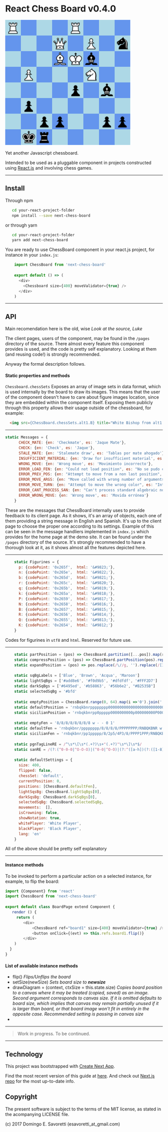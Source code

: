 # React Chess Board v0.4.0

![Old game](https://raw.githubusercontent.com/sandy98/next-chess-board/master/static/img/mangiaterra-savoretti-1988.png)

Yet another Javascript chessboard.

Intended to be used as a pluggable component in projects constructed using [React.js](https://reactjs.org/)  and involving chess games.

---

## Install

Through npm
```sh
   cd your-react-project-folder
   npm install --save next-chess-board
```
or through yarn
```sh
   cd your-react-project-folder
   yarn add next-chess-board
```

You are ready to use ChessBoard component in your react.js project, for instance in your `index.js`:

```js  
    import ChessBoard from 'next-chess-board'
    
    export default () => (
      <div>
        <Chessboard size={400} moveValidator={true} />
      </div>
    )
```

---
## API

Main recomendation here is the old, wise *Look at the source, Luke* 

The client pages, users of the component, may be found in the ```/pages``` directory of the source. There almost every feature this component provides is used, and the code is pretty self explanatory. Looking at them (and reusing code!) is strongly recommended.

Anyway the formal description follows.

#### Static properties and methods
```Chessboard.chessSets``` Exposes an array of image sets in data format, which is used internally by the board to draw its images. This means that the user of the component doesn't have to care about figure images location, since they are embedded within the component itself. Exposing them publicly through this property allows their usage outside of the chessboard, for example:
```html
  <img src={ChessBoard.chessSets.alt1.B} title="White Bishop from alt1 set" />
```
---
```js
static Messages = {
      CHECK_MATE: {en: 'Checkmate', es: 'Jaque Mate'},
      CHECK: {en: 'Check', es: 'Jaque'},
      STALE_MATE: {en: 'Stalemate draw', es: 'Tablas por mate ahogado'},
      INSUFFICIENT_MATERIAL: {en: 'Draw for insufficient material', es: 'Tablas por material insuficiente'},
      WRONG_MOVE: {en: 'Wrong move', es: 'Movimiento incorrecto'},
      ERROR_LOAD_FEN: {en: "Could not load position", es: "No se pudo cargar la posición"},
      ERROR_PREV_POS: {en: "Attempt to move from a non last position", es: "Intento de mover desde una posición que no es la última"},
      ERROR_MOVE_ARGS: {en: "Move called with wrong number of arguments", es: "Función 'move' invocada con número incorrecto de argumentos"},
      ERROR_MOVE_TURN: {en: "Attempt to move the wrong color", es: "Intento de mover el color equivocadd"},
      ERROR_CANT_PROCESS_SAN: {en: "Can't process standard algebraic notation (SAN) move without a move validator", es: "No se puede procesar movimiento en notación algebraica estandard (SAN) sin un validador de movimientos"},
      ERROR_WRONG_MOVE: {en: 'Wrong move', es: 'Movida errónea'}
    }
```

These are the messages that ChessBoard internally uses to provide feedback to its client page. As it shows, it's an array of objects, each one of them providing a string message in English and Spanish. It's up to the client page to choose the proper one according to its settings. Example of this can be seen in the message handliers implemented in ```index.js``` which provides for the home page at the demo site. It can be found under the ```/pages``` directory of the source. It's strongly recommended to have a thorough look at it, as it shows almost all the features depicted here. 

---
```js
    static Figurines = {
      p: {codePoint: '0x265f',	html: '&#9823;'},
      n: {codePoint: '0x265e',	html: '&#9822;'},
      b: {codePoint: '0x265d',	html: '&#9821;'},
      r: {codePoint: '0x265c',	html: '&#9820;'},
      q: {codePoint: '0x265b',	html: '&#9819;'},
      k: {codePoint: '0x265a',	html: '&#9818;'},
      P: {codePoint: '0x2659',	html: '&#9817;'},
      N: {codePoint: '0x2658',	html: '&#9816;'},
      B: {codePoint: '0x2657',	html: '&#9815;'},
      R: {codePoint: '0x2656',	html: '&#9814;'},
      Q: {codePoint: '0x2655',	html: '&#9813;'},
      K: {codePoint: '0x2654',	html: '&#9812;'}
    }

```

Codes for figurines in ```utf8``` and ```html```. Reserved for future use.

---

```js
    static partPosition = (pos) => ChessBoard.partition([...pos]).map(r => r.join('')).join('/')
    static compressPosition = (pos) => ChessBoard.partPosition(pos).replace(/0+/g, (m => m.length.toString()))
    static expandPosition = (pos) => pos.replace(/\//g, '').replace(/[1-8]/g, (d) => ChessBoard.range(0, parseInt(d)).map(i => '0').join(''))
    
    static sqBgLabels = ['Blue', 'Brown', 'Acqua', 'Maroon']
    static lightSqBgs = ['#add8e6', '#f0d9b5', '#dfdfdf', '#FFF2D7']
    static darkSqBgs = ['#6495ed', '#b58863', '#56b6e2', "#B2535B"]
    static selectedSqBg = '#bfd'

    static emptyPosition = ChessBoard.range(0, 64).map(i =>'0').join('')
    static defaultPosition = 'rnbqkbnrpppppppp00000000000000000000000000000000PPPPPPPPRNBQKBNR'
    static sicilianPosition = 'rnbqkbnrpp0ppppp0000000000p000000000P00000000000PPPP0PPPRNBQKBNR'
      
    static emptyFen = '8/8/8/8/8/8/8/8 w - - 0 1'
    static defaultFen = 'rnbqkbnr/pppppppp/8/8/8/8/PPPPPPPP/RNBQKBNR w KQkq - 0 1'
    static sicilianFen = 'rnbqkbnr/pp1ppppp/8/2p5/4P3/8/PPPP1PPP/RNBQKBNR w KQkq - 0 1'
    
    static pgnTagLineRE = /^\s*\[\s*(.+?)\s+"(.+?)"\s*\]\s*$/
    static sanRE = /(?:(^0-0-0|^O-O-O)|(^0-0|^O-O)|(?:^([a-h])(?:([1-8])|(?:x([a-h][1-8])))(?:=?([NBRQ]))?)|(?:^([NBRQK])([a-h])?([1-8])?(x)?([a-h][1-8])))(?:(\+)|(#)|(\+\+))?$/
    
    static defaultSettings = {
      size: 400,
      flipped: false,
      chessSet: 'default',
      currentPosition: 0,
      positions: [ChessBoard.defaultFen],
      lightSqsBg: ChessBoard.lightSqBgs[0],
      darkSqsBg: ChessBoard.darkSqBgs[0],
      selectedSqBg: ChessBoard.selectedSqBg,
      movements:  [],
      isCrowning: false,
      showNotation: true,
      whitePlayer: 'White Player',
      blackPlayer: 'Black Player',
      lang: 'en'
    }
```

All of the above should be pretty self explanatory

---
#### Instance methods

To be invoked to perform a particular action on a selected instance, for example, to flip the board: 

```js
import {Component} from 'react'
import ChessBoard from 'next-chess-board'

export default class BoardPage extend Component { 
   render () {
     return (
        <div>
            <ChessBoard ref="board1" size={400} moveValidator={true} />
            <button onClick={(evt) => this.refs.board1.flip()}
        </div>
    )
  }
}
```

#### List of available instance methods

- flip() *Flips/Unflips the board*
- setSize(newSize) *Sets board size to **newsize***
- drawDiagram = (context, ctxSize = this.state.size) *Copies board position to a canvas where it may be treated (copied, saved) as an image. Second argument corresponds to canvas size. If it is omitted defaults to board size, which implies that canvas may remain partially unused if it is larger than board, or that board image won't fit in entirely in the opposite case. Recommended setting is passing in canvas size*
- 

---

> Work in progress. To be continued. 

---

## Technology

This project was bootstrapped with [Create Next App](https://github.com/segmentio/create-next-app).

Find the most recent version of this guide at [here](https://github.com/segmentio/create-next-app/blob/master/lib/templates/default/README.md). And check out [Next.js repo](https://github.com/zeit/next.js) for the most up-to-date info.

## Copyright

The present software is subject to the terms of the MIT license, as stated in the acompanying LICENSE file.

(c) 2017 Domingo E. Savoretti (esavoretti_at_gmail.com)

